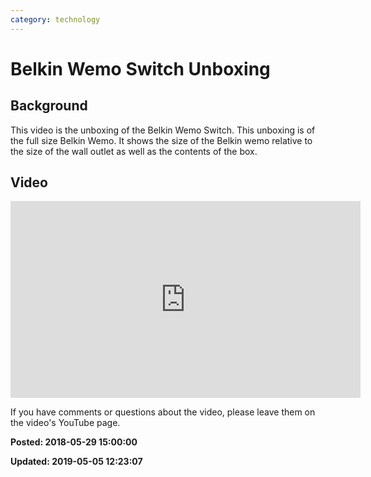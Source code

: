 ```yaml
---
category: technology
---
```

# Belkin Wemo Switch Unboxing

## Background

This video is the unboxing of the Belkin Wemo Switch. This unboxing is of the full size Belkin Wemo. It shows the size of the Belkin wemo relative to the size of the wall outlet as well as the contents of the box.

## Video 

<iframe width="560" height="315" src="https://www.youtube.com/embed/arxhIQYqwqk" frameborder="0" allow="autoplay; encrypted-media" allowfullscreen></iframe>

If you have comments or questions about the video, please leave them on the video's YouTube page.

**Posted: 2018-05-29 15:00:00** 

**Updated: 2019-05-05 12:23:07** 

